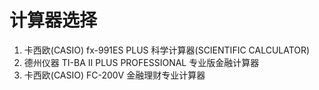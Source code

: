 # 计算器选择

1. 卡西欧(CASIO) fx-991ES PLUS 科学计算器(SCIENTIFIC CALCULATOR)
2. 德州仪器 TI-BA II PLUS PROFESSIONAL 专业版金融计算器
3. 卡西欧(CASIO) FC-200V 金融理财专业计算器